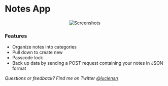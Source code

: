 Notes App
=========

<p align="center">
	<img src="https://dl.dropboxusercontent.com/u/59137317/gh/notes-app.jpg" alt="Screenshots" />
</p>

### Features

* Organize notes into categories
* Pull down to create new
* Passcode lock
* Back up data by sending a POST request containing your notes in JSON format

*Questions or feedback? Find me on Twitter [@luciensn](https://twitter.com/luciensn)*
